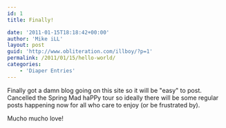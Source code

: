 ```yaml
---
id: 1
title: Finally!

date: '2011-01-15T18:18:42+00:00'
author: 'Mike iLL'
layout: post
guid: 'http://www.obliteration.com/illboy/?p=1'
permalink: /2011/01/15/hello-world/
categories:
    - 'Diaper Entries'
---
```


Finally got a damn blog going on this site so it will be "easy" to post. Cancelled the Spring Mad haPPy tour so ideally there will be some regular posts happening now for all who care to enjoy (or be frustrated by).

Mucho mucho love!
